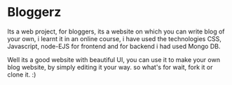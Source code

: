 # Bloggerz
Its a web project, for bloggers, its a website on which you can write blog of your own, i learnt it in an online course, i have used the technologies  CSS, Javascript, node-EJS for frontend and for backend i had used Mongo DB.

Well its a good website with beautiful UI, you can use it to make your own blog website, by simply editing it your way. so what's for wait, fork it or clone it. :)
